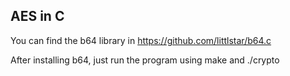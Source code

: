 ## AES in C

You can find the b64 library in https://github.com/littlstar/b64.c

After installing b64, just run the program using make and ./crypto
